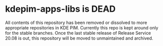 # kdepim-apps-libs is DEAD

All contents of this repository has been removed or dissolved to more appropriate
repositories in KDE PIM. Currently this repo is kept around only for the stable
branches. Once the last stable release of Release Service 20.08 is out, this
repository will be moved to unmaintained and archived.

